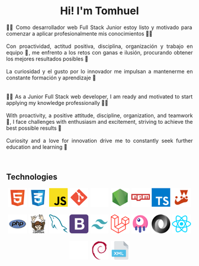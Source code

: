 <div align="justify">
    <div align="center">
        <h1>Hi! I'm Tomhuel</h1>
    </div>
    <!--<h2>About Me</h2>-->
    <p>
    👨‍💻 Como desarrollador web Full Stack Junior estoy listo y motivado para comenzar a aplicar profesionalmente mis conocimientos 💪💪
    <br>
    <br>
    Con proactividad, actitud positiva, disciplina, organización y trabajo en equipo 🤝, me enfrento a los retos con ganas e ilusión, procurando obtener los mejores resultados posibles 🙌
    <br>
    <br>
    La curiosidad y el gusto por lo innovador me impulsan a mantenerme en constante formación y aprendizaje 🔎
    <br>
    <br>
    <br>
    👨‍💻 As a Junior Full Stack web developer, I am ready and motivated to start applying my knowledge professionally 💪💪
    <br>
    <br>
    With proactivity, a positive attitude, discipline, organization, and teamwork 🤝, I face challenges with enthusiasm and excitement, striving to achieve the best possible results 🙌
    <br>
    <br>
    Curiosity and a love for innovation drive me to constantly seek further education and learning 🔎
    </p>
    <br>
    <h2>Technologies</h2>
    <div style="display: flex; justify-content: center; align-items: center; gap: 5px; flex-wrap: wrap;">
        <img src="./assets/technologies/html.svg" style="width: 10%; margin-bottom: 1rem;" title="HTML 5"/>
        <img src="./assets/technologies/css.svg" style="width: 10%; margin-bottom: 1rem;" title="CSS 3"/>
        <img src="./assets/technologies/javascript.svg" style="width: 10%; margin-bottom: 1rem;" title="JavaScript"/>
        <img src="./assets/technologies/git.svg" style="width: 10%; margin-bottom: 1rem;" title="git"/>
        <img src="./assets/technologies/github.svg" style="width: 10%; margin-bottom: 1rem;" title="GitHub"/>
        <img src="./assets/technologies/node.svg" style="width: 10%; margin-bottom: 1rem;" title="NodeJS"/>
        <img src="./assets/technologies/npm.svg" style="width: 10%; margin-bottom: 1rem;" title="Node Package Modules"/>
        <img src="./assets/technologies/typescript.svg" style="width: 10%; margin-bottom: 1rem;" title="TypeScript"/>
        <img src="./assets/technologies/jest.svg" style="width: 10%; margin-bottom: 1rem;" title="Jest"/>
        <img src="./assets/technologies/php.svg" style="width: 10%; margin-bottom: 1rem;" title="PHP"/>
        <img src="./assets/technologies/composer.svg" style="width: 10%; margin-bottom: 1rem;" title="Composer"/>
        <img src="./assets/technologies/mysql.svg" style="width: 10%; margin-bottom: 1rem;" title="MySQL"/>
        <img src="./assets/technologies/bootstrap.svg" style="width: 10%; margin-bottom: 1rem;" title="Bootstrap 5"/>
        <img src="./assets/technologies/tailwind.svg" style="width: 10%; margin-bottom: 1rem;" title="Tailwind CSS"/>
        <img src="./assets/technologies/laravel.svg" style="width: 10%; margin-bottom: 1rem;" title="Laravel"/>
        <img src="./assets/technologies/livewire.svg" style="width: 10%; margin-bottom: 1rem;" title="Livewire"/>
        <img src="./assets/technologies/json.svg" style="width: 10%; margin-bottom: 1rem;" title="json"/>
        <img src="./assets/technologies/react.svg" style="width: 10%; margin-bottom: 1rem;" title="ReactJS"/>
        <img src="./assets/technologies/next.svg" style="width: 10%; margin-bottom: 1rem;" title="NextJS"/>
        <img src="./assets/technologies/debian.svg" style="width: 10%; margin-bottom: 1rem;" title="Debian & Ubuntu"/>
        <img src="./assets/technologies/xml.svg" style="width: 10%; margin-bottom: 1rem;" title="XML"/>
    </div>
</div>
